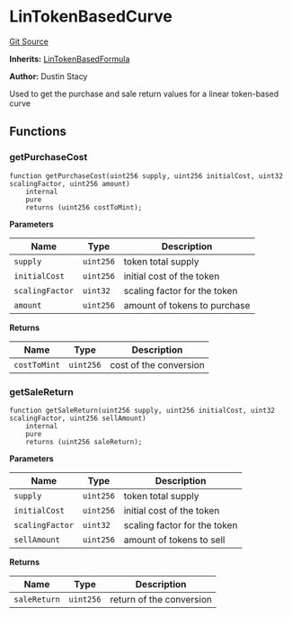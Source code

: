 # LinTokenBasedCurve
[Git Source](https://github.com/dustinstacy/boncurs/blob/52a092a7ad60aeeee3132e910b32ca470eb8882d/contracts/linear/LinTokenBasedCurve.sol)

**Inherits:**
[LinTokenBasedFormula](/contracts/linear/LinTokenBasedFormula.sol/abstract.LinTokenBasedFormula.md)

**Author:**
Dustin Stacy

Used to get the purchase and sale return values for a linear token-based curve


## Functions
### getPurchaseCost


```solidity
function getPurchaseCost(uint256 supply, uint256 initialCost, uint32 scalingFactor, uint256 amount)
    internal
    pure
    returns (uint256 costToMint);
```
**Parameters**

|Name|Type|Description|
|----|----|-----------|
|`supply`|`uint256`|token total supply|
|`initialCost`|`uint256`|initial cost of the token|
|`scalingFactor`|`uint32`|scaling factor for the token|
|`amount`|`uint256`|amount of tokens to purchase|

**Returns**

|Name|Type|Description|
|----|----|-----------|
|`costToMint`|`uint256`|cost of the conversion|


### getSaleReturn


```solidity
function getSaleReturn(uint256 supply, uint256 initialCost, uint32 scalingFactor, uint256 sellAmount)
    internal
    pure
    returns (uint256 saleReturn);
```
**Parameters**

|Name|Type|Description|
|----|----|-----------|
|`supply`|`uint256`|token total supply|
|`initialCost`|`uint256`|initial cost of the token|
|`scalingFactor`|`uint32`|scaling factor for the token|
|`sellAmount`|`uint256`|amount of tokens to sell|

**Returns**

|Name|Type|Description|
|----|----|-----------|
|`saleReturn`|`uint256`|return of the conversion|


